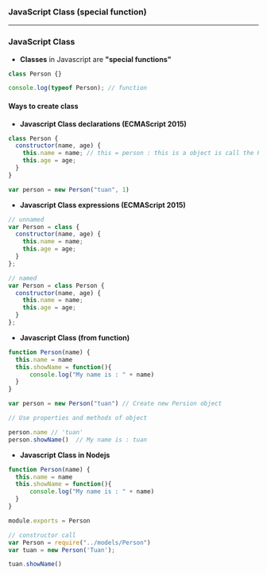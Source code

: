 ### JavaScript Class (special function)

-----------------------------------------------------
### JavaScript Class

* **Classes** in Javascript are **"special functions"**

```js
class Person {}

console.log(typeof Person); // function
```

#### Ways to create class

* **Javascript Class declarations (ECMAScript 2015)**

```js
class Person {
  constructor(name, age) {
    this.name = name; // this = person : this is a object is call the Person function
    this.age = age;
  }
}

var person = new Person("tuan", 1)
```
* **Javascript Class expressions (ECMAScript 2015)**

```js
// unnamed
var Person = class {
  constructor(name, age) {
    this.name = name;
    this.age = age;
  }
};

// named
var Person = class Person {
  constructor(name, age) {
    this.name = name;
    this.age = age;
  }
};
```


* **Javascript Class (from function)**
```js
function Person(name) {
  this.name = name
  this.showName = function(){
      console.log("My name is : " + name)
  }
}

var person = new Person("tuan") // Create new Persion object

// Use properties and methods of object

person.name // 'tuan'
person.showName()  // My name is : tuan
```

* **Javascript Class in Nodejs**

```js
function Person(name) {
  this.name = name
  this.showName = function(){
      console.log("My name is : " + name)
  }
}

module.exports = Person
```

```js
// constructor call
var Person = require("../models/Person")
var tuan = new Person('Tuan');

tuan.showName()
```










